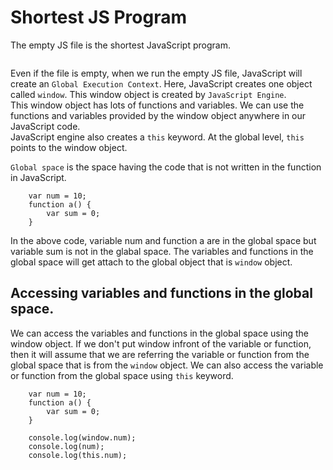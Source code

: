 # Shortest JS Program

The empty JS file is the shortest JavaScript program.
```
```
Even if the file is empty, when we run the empty JS file, JavaScript will create an `Global Execution Context`. Here, JavaScript creates one object called `window`. This window object is created by `JavaScript Engine`.<br>
This window object has lots of functions and variables. We can use the functions and variables provided by the window object anywhere in our JavaScript code.<br>
JavaScript engine also creates a `this` keyword. At the global level, `this` points to the window object.

`Global space` is the space having the code that is not written in the function in JavaScript.
```
    var num = 10;
    function a() {
        var sum = 0;
    }
```
In the above code, variable num and function a are in the global space but variable sum is not in the glabal space.
The variables and functions in the global space will get attach to the global object that is `window` object.

## Accessing variables and functions in the global space.
We can access the variables and functions in the global space using the window object. If we don't put window infront of the variable or function, then it will assume that we are referring the variable or function from the global space that is from the `window` object. We can also access the variable or function from the global space using `this` keyword.
```
    var num = 10;
    function a() {
        var sum = 0;
    }

    console.log(window.num);
    console.log(num);
    console.log(this.num);
```